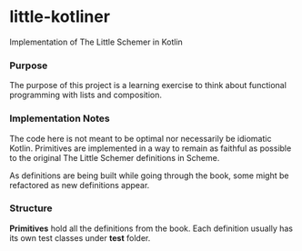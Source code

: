 little-kotliner
===============

Implementation of The Little Schemer in Kotlin

### Purpose

The purpose of this project is a learning exercise to think about functional programming
with lists and composition.


### Implementation Notes

The code here is not meant to be optimal nor necessarily be idiomatic Kotlin. Primitives
are implemented in a way to remain as faithful as possible to the original The Little Schemer
definitions in Scheme.

As definitions are being built while going through the book, some might be refactored as
new definitions appear.


### Structure


**Primitives** hold all the definitions from the book. Each definition usually has its own
test classes under **test** folder.
